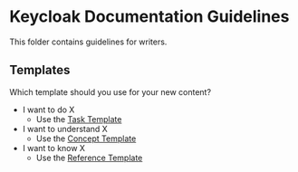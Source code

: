 Keycloak Documentation Guidelines
======================

This folder contains guidelines for writers.

Templates
------

Which template should you use for your new content?

* I want to do X
  * Use the [Task Template](template_task.adoc)
* I want to understand X
  * Use the [Concept Template](template_concept.adoc)
* I want to know X
  * Use the [Reference Template](template_reference.adoc)
